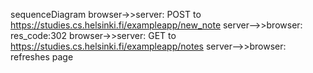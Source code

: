sequenceDiagram
	browser->>server: POST to https://studies.cs.helsinki.fi/exampleapp/new_note
	server-->>browser: res_code:302 
	browser->>server: GET to https://studies.cs.helsinki.fi/exampleapp/notes
	server-->>browser: refreshes page